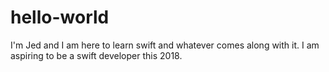 # hello-world

I'm Jed and I am here to learn swift and whatever comes along with it. I am aspiring to be a swift developer this 2018.

